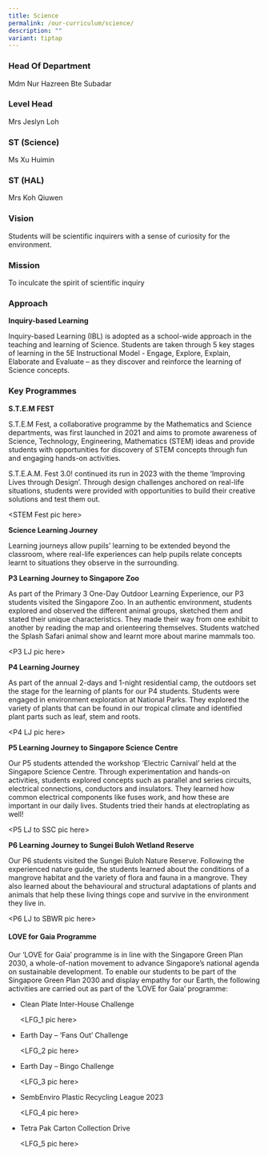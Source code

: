```yaml
---
title: Science
permalink: /our-curriculum/science/
description: ""
variant: tiptap
---
```

<h3>Head Of Department</h3><p>Mdm Nur Hazreen Bte Subadar</p><h3>Level Head</h3><p>Mrs Jeslyn Loh</p><h3>ST (Science)</h3><p>Ms Xu Huimin</p><h3>ST (HAL)</h3><p>Mrs Koh Qiuwen</p><h3>Vision</h3><p>Students will be scientific inquirers with a sense of curiosity for the environment.</p><h3>Mission</h3><p>To inculcate the spirit of scientific inquiry</p><h3>Approach</h3><p><strong>Inquiry-based Learning</strong></p><p>Inquiry-based Learning (IBL) is adopted as a school-wide approach in the teaching and learning of Science. Students are taken through 5 key stages of learning in the 5E Instructional Model - Engage, Explore, Explain, Elaborate and Evaluate – as they discover and reinforce the learning of Science concepts.</p><h3>Key Programmes</h3><p><strong>S.T.E.M FEST</strong></p><p>S.T.E.M Fest, a collaborative programme by the Mathematics and Science departments, was first launched in 2021 and aims to promote awareness of Science, Technology, Engineering, Mathematics (STEM) ideas and provide students with opportunities for discovery of STEM concepts through fun and engaging hands-on activities.</p><p>S.T.E.A.M. Fest 3.0! continued its run in 2023 with the theme ‘Improving Lives through Design’. Through design challenges anchored on real-life situations, students were provided with opportunities to build their creative solutions and test them out.</p><p>&lt;STEM Fest pic here&gt;</p><p><strong>Science Learning Journey</strong></p><p>Learning journeys allow pupils’ learning to be extended beyond the classroom, where real-life experiences can help pupils relate concepts learnt to situations they observe in the surrounding.</p><p><strong>P3 Learning Journey to Singapore Zoo</strong></p><p>As part of the Primary 3 One-Day Outdoor Learning Experience, our P3 students visited the Singapore Zoo. In an authentic environment, students explored and observed the different animal groups, sketched them and stated their unique characteristics. They made their way from one exhibit to another by reading the map and orienteering themselves. Students watched the Splash Safari animal show and learnt more about marine mammals too.</p><p>&lt;P3 LJ pic here&gt;</p><p><strong>P4 Learning Journey</strong></p><p>As part of the annual 2-days and 1-night residential camp, the outdoors set the stage for the learning of plants for our P4 students. Students were engaged in environment exploration at National Parks. They explored the variety of plants that can be found in our tropical climate and identified plant parts such as leaf, stem and roots.</p><p>&lt;P4 LJ pic here&gt;</p><p><strong>P5 Learning Journey to Singapore Science Centre</strong></p><p>Our P5 students attended the workshop ‘Electric Carnival’ held at the Singapore Science Centre. Through experimentation and hands-on activities, students explored concepts such as parallel and series circuits, electrical connections, conductors and insulators. They learned how common electrical components like fuses work, and how these are important in our daily lives. Students tried their hands at electroplating as well!</p><p>&lt;P5 LJ to SSC pic here&gt;</p><p><strong>P6 Learning Journey to Sungei Buloh Wetland Reserve</strong></p><p>Our P6 students visited the Sungei Buloh Nature Reserve. Following the experienced nature guide, the students learned about the conditions of a mangrove habitat and the variety of flora and fauna in a mangrove. They also learned about the behavioural and structural adaptations of plants and animals that help these living things cope and survive in the environment they live in.</p><p>&lt;P6 LJ to SBWR pic here&gt;</p><h4>LOVE for Gaia Programme</h4><p>Our ‘LOVE for Gaia’ programme is in line with the Singapore Green Plan 2030, a whole-of-nation movement to advance Singapore’s national agenda on sustainable development. To enable our students to be part of the Singapore Green Plan 2030 and display empathy for our Earth, the following activities are carried out as part of the ‘LOVE for Gaia’ programme:</p><ul data-tight="true" class="tight"><li><p>Clean Plate Inter-House Challenge</p><p>&lt;LFG_1 pic here&gt;</p></li><li><p>Earth Day – ‘Fans Out’ Challenge</p><p>&lt;LFG_2 pic here&gt;</p></li><li><p>Earth Day – Bingo Challenge</p><p>&lt;LFG_3 pic here&gt;</p></li><li><p>SembEnviro Plastic Recycling League 2023</p><p>&lt;LFG_4 pic here&gt;</p></li><li><p>Tetra Pak Carton Collection Drive</p><p>&lt;LFG_5 pic here&gt;</p></li></ul><p></p><p></p>